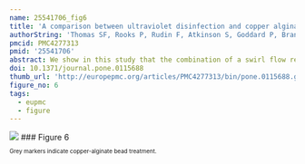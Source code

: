 ```yaml
---
name: 25541706_fig6
title: 'A comparison between ultraviolet disinfection and copper alginate beads within a vortex bioreactor for the deactivation of bacteria in simulated waste streams with high levels of colour, humic acid and suspended solids.'
authorString: 'Thomas SF, Rooks P, Rudin F, Atkinson S, Goddard P, Bransgrove RM, Mason PT, Allen MJ.'
pmcid: PMC4277313
pmid: '25541706'
abstract: We show in this study that the combination of a swirl flow reactor and an antimicrobial agent (in this case copper alginate beads) is a promising technique for the remediation of contaminated water in waste streams recalcitrant to UV-C treatment. This is demonstrated by comparing the viability of both common and UV-C resistant organisms in operating conditions where UV-C proves ineffective - notably high levels of solids and compounds which deflect UV-C. The swirl flow reactor is easy to construct from commonly available plumbing parts and may prove a versatile and powerful tool in waste water treatment in developing countries.
doi: 10.1371/journal.pone.0115688
thumb_url: 'http://europepmc.org/articles/PMC4277313/bin/pone.0115688.g006.gif'
figure_no: 6
tags:
  - eupmc
  - figure
---
```

<img src='http://europepmc.org/articles/PMC4277313/bin/pone.0115688.g006.jpg' style='max-height: 300px'>
### Figure 6
<p style='font-size: 10px;'><title>Survival of *E. faecalis* (○), *E. coli* ATCC 1775 (□) and *D. radiodurans* (Δ) under a UV-C fluence of 10 mJ/cm<sup>2</sup> with increasing concentrations of cellulose.</title> Grey markers indicate copper-alginate bead treatment.</p>